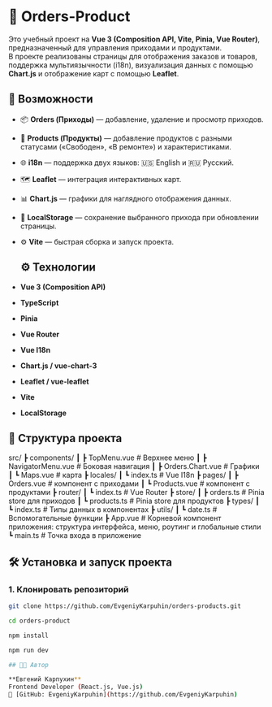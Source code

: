 # 🧾 Orders-Product

Это учебный проект на **Vue 3 (Composition API, Vite, Pinia, Vue Router)**, предназначенный для управления приходами и продуктами.  
В проекте реализованы страницы для отображения заказов и товаров, поддержка мультиязычности (i18n), визуализация данных с помощью **Chart.js** и отображение карт с помощью **Leaflet**.

## 🚀 Возможности

- 📦 **Orders (Приходы)** — добавление, удаление и просмотр приходов.  
- 🧰 **Products (Продукты)** — добавление продуктов с разными статусами («Свободен», «В ремонте») и характеристиками.  
- 🌐 **i18n** — поддержка двух языков: 🇺🇸 English и 🇷🇺 Русский.  
- 🗺️ **Leaflet** — интеграция интерактивных карт.  
- 📊 **Chart.js** — графики для наглядного отображения данных.  
- 💾 **LocalStorage** — сохранение выбранного прихода при обновлении страницы.  
- ⚙️ **Vite** — быстрая сборка и запуск проекта.  

  ## ⚙️ Технологии

- **Vue 3 (Composition API)**
- **TypeScript**
- **Pinia**
- **Vue Router**
- **Vue I18n**
- **Chart.js / vue-chart-3**
- **Leaflet / vue-leaflet**
- **Vite**
- **LocalStorage**

## 📂 Структура проекта
src/
┣ components/
┃ ┣ TopMenu.vue # Верхнее меню
┃ ┣ NavigatorMenu.vue # Боковая навигация
┃ ┣ Orders.Chart.vue # Графики
┃ ┗ Maps.vue # карта
┣ locales/
┃ ┗ index.ts # Vue I18n
┣ pages/
┃ ┣ Orders.vue # компонент с приходами
┃ ┗ Products.vue # компонент с продуктами
┣ router/
┃ ┗ index.ts # Vue Router
┣ store/
┃ ┣ orders.ts # Pinia store для приходов
┃ ┗ products.ts # Pinia store для продуктов
┣ types/
┃ ┗ index.ts # Типы данных в компонентах
┣ utils/
┃ ┗ date.ts # Вспомогательные функции
┣ App.vue # Корневой компонент приложения: структура интерфейса, меню, роутинг и глобальные стили
┗ main.ts # Точка входа в приложение

## 🛠️ Установка и запуск проекта

### 1. Клонировать репозиторий
```bash
git clone https://github.com/EvgeniyKarpuhin/orders-products.git

cd orders-product

npm install

npm run dev

## 👨‍💻 Автор

**Евгений Карпухин**  
Frontend Developer (React.js, Vue.js)  
🔗 [GitHub: EvgeniyKarpuhin](https://github.com/EvgeniyKarpuhin)